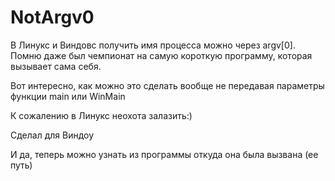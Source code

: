 # NotArgv0
В Линукс и Виндовс получить имя процесса можно через argv[0]. Помню даже был чемпионат на самую короткую программу, которая вызывает сама себя.

Вот интересно, как можно это сделать вообще не передавая параметры функции main или WinMain

К сожалению в Линукс неохота залазить:)

Сделал для Виндоу

И да, теперь можно узнать из программы откуда она была вызвана (ее путь)
